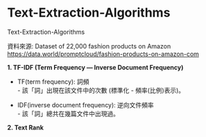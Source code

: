 # Text-Extraction-Algorithms
Text-Extraction-Algorithms 

資料來源: Dataset of 22,000 fashion products on Amazon  
         https://data.world/promptcloud/fashion-products-on-amazon-com  

**1. TF-IDF (Term Frequency — Inverse Document Frequency)**  
- TF(term frequency): 詞頻  
       - 該「詞」出現在該文件中的次數 (標準化 - 頻率(比例)表示)。  
   
- IDF(inverse document frequency): 逆向文件頻率  
       - 該「詞」總共在幾篇文件中出現過。  
     
**2. Text Rank**

